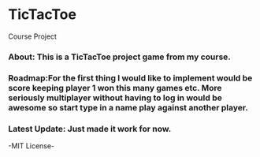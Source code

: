 # TicTacToe
Course Project 
<h3>About: This is a TicTacToe project game from my course.</h3>
<h3>Roadmap:For the first thing I would like to implement would be score keeping player 1 won this many games etc. More seriously multiplayer without having to log in would be awesome so start type in a name play against another player.</h3>
<h3>Latest Update: Just made it work for now.</h3>
-MIT License-
